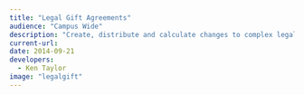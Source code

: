 ```yaml
---
title: "Legal Gift Agreements"
audience: "Campus Wide"
description: "Create, distribute and calculate changes to complex legal documents covering the receipt of large donations to UC Davis."
current-url:
date: 2014-09-21
developers:
  - Ken Taylor
image: "legalgift"
---
```

